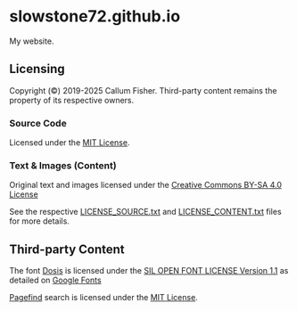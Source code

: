 # slowstone72.github.io
My website.

## Licensing
Copyright (©) 2019-2025 Callum Fisher. Third-party content remains the property of its respective owners.

### Source Code
Licensed under the [MIT License](https://opensource.org/licenses/MIT).

### Text & Images (Content)
Original text and images licensed under the [Creative Commons BY-SA 4.0 License](https://creativecommons.org/licenses/by-sa/4.0/)

See the respective [LICENSE_SOURCE.txt](https://github.com/slowstone72/slowstone72.github.io/blob/main/LICENSE_SOURCE.txt) and [LICENSE_CONTENT.txt](https://github.com/slowstone72/slowstone72.github.io/blob/main/LICENSE_CONTENT.txt) files for more details.

## Third-party Content

The font [Dosis](https://fonts.google.com/specimen/Dosis) is licensed under the [SIL OPEN FONT LICENSE Version 1.1](https://fonts.google.com/specimen/Dosis/license) as detailed on [Google Fonts](https://fonts.google.com/specimen/Dosis/license)

[Pagefind](https://github.com/CloudCannon/pagefind) search is licensed under the [MIT License](https://github.com/CloudCannon/pagefind/blob/main/LICENSE).

